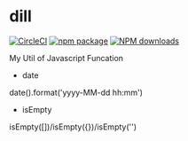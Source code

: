 # dill

[![CircleCI](https://img.shields.io/circleci/project/github/RedSparr0w/node-csgo-parser.svg)](https://circleci.com/gh/kenlyau/dill)
[![npm package](https://img.shields.io/npm/v/dilljs.svg?style=flat-square)](https://www.npmjs.org/package/dilljs)
[![NPM downloads](http://img.shields.io/npm/dm/dilljs.svg?style=flat-square)](http://www.npmtrends.com/dilljs)

My Util of Javascript Funcation

- date

date().format('yyyy-MM-dd hh:mm')

- isEmpty

isEmpty([])/isEmpty({})/isEmpty('')
